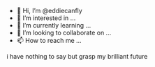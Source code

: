 - 👋 Hi, I’m @eddiecanfly
- 👀 I’m interested in ...
- 🌱 I’m currently learning ...
- 💞️ I’m looking to collaborate on ...
- 📫 How to reach me ...

<!---
eddiecanfly/eddiecanfly is a ✨ special ✨ repository because its `README.md` (this file) appears on your GitHub profile.
You can click the Preview link to take a look at your changes.
---> i have nothing to say but grasp my brilliant future
